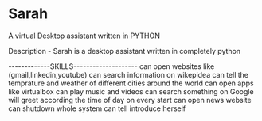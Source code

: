 # Sarah
A virtual Desktop assistant written in PYTHON

Description - Sarah is a desktop assistant written in completely python

-------------SKILLS--------------------
can open websites like (gmail,linkedin,youtube)
can search information on wikepidea 
can tell the temprature and weather of different cities around the world 
can open apps like virtualbox
can play music and videos 
can search something on Google
will greet according the time of day on every start 
can open news website
can shutdown whole system 
can tell introduce herself
